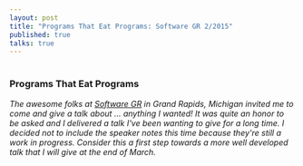 ```yaml
---
layout: post
title: "Programs That Eat Programs: Software GR 2/2015"
published: true
talks: true
---
```

# 
# 
### Programs That Eat Programs

*The awesome folks at <a href="http://softwaregr.org/">Software GR</a> in Grand Rapids, Michigan invited me to come and give a talk about ... anything I wanted! It was quite an honor to be asked and I delivered a talk I've been wanting to give for a long time. I decided not to include the speaker notes this time because they're still a work in progress. Consider this a first step towards a more well developed talk that I will give at the end of March.*

<script async class="speakerdeck-embed" data-id="15a389417c064ead93271de4f8daacce" data-ratio="1.33333333333333" src="//speakerdeck.com/assets/embed.js"></script>
